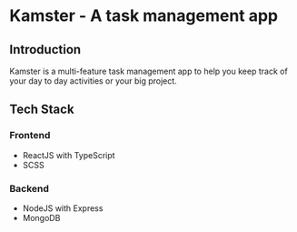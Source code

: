 # Kamster - A task management app

## Introduction

Kamster is a multi-feature task management app to help you keep track of your day to day activities or your big project.

## Tech Stack

### Frontend

-   ReactJS with TypeScript
-   SCSS

### Backend

-   NodeJS with Express
-   MongoDB

